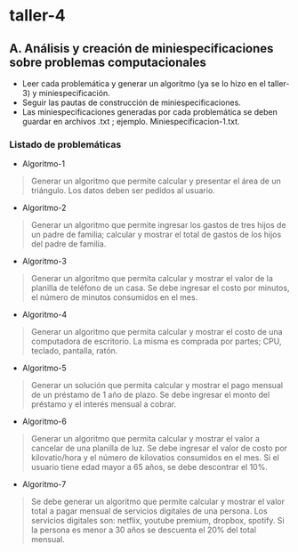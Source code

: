 # taller-4

## A. Análisis y creación de miniespecificaciones sobre problemas computacionales

* Leer cada problemática y generar un algoritmo (ya se lo hizo en el taller-3) y miniespecificación.
* Seguir las pautas de construcción de miniespecificaciones.
* Las miniespecificaciones generadas por cada problemática se deben guardar en archivos .txt ; ejemplo. Miniespecificacion-1.txt.

### Listado de problemáticas
* Algoritmo-1
> Generar un algoritmo que permite calcular y presentar el área de un triángulo. Los datos deben ser pedidos al usuario.
* Algoritmo-2
> Generar un algoritmo que permite ingresar los gastos de tres hijos de un padre de familia; calcular y  mostrar el total de gastos de los hijos del padre de familia.
* Algoritmo-3
> Generar un algoritmo que permita calcular y mostrar el valor de la planilla de teléfono de un casa. Se debe ingresar el costo por minutos, el número de minutos consumidos en el mes.
* Algoritmo-4
> Generar un algoritmo que permita calcular y mostrar el costo de una computadora de escritorio. La misma es comprada por partes; CPU, teclado, pantalla, ratón.
* Algoritmo-5
> Generar un solución que permita calcular y mostrar el pago mensual de un préstamo de 1 año de plazo. Se debe ingresar el monto del préstamo y el interés mensual a cobrar. 
* Algoritmo-6
> Generar un algoritmo que permita calcular y mostrar el valor a cancelar de una planilla de luz. Se debe ingresar el valor de costo por kilovatio/hora y el número de kilovatios consumidos en el mes. Si el usuario tiene edad mayor a 65 años, se debe descontrar el 10%.
* Algoritmo-7
> Se debe generar un algoritmo que permite calcular y mostrar el valor total a pagar mensual de servicios digitales de una persona. Los servicios digitales son: netflix, youtube premium, dropbox, spotify. Si la persona es menor a 30 años se descuenta el 20% del total mensual.
